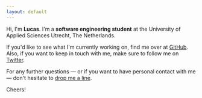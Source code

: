 ```yaml
---
layout: default
---
```


Hi, I'm **Lucas**. I'm a **software engineering student** at the University of Applied Sciences Utrecht, The Netherlands.

If you'd like to see what I'm currently working on, find me over at <i class="fas fa-github"></i> [GitHub](https://github.com/lucaslampe/). Also, if you want to keep in touch with me, make sure to follow me on <i class="fas fa-twitter"></i> [Twitter](https://twitter.com/lucaslampe).

For any further questions — or if you want to have personal contact with me — don't hesitate to <i class="fas fa-at"></i> [drop me a line](mailto:lucaslampe@gmail.com).

Cheers!

